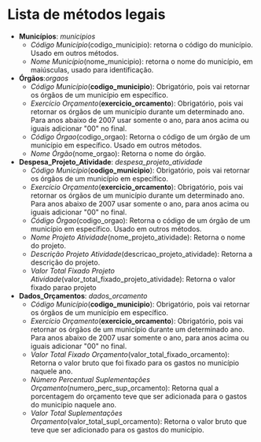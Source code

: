 # Lista de métodos legais

* **Municípios**: *municipios*
	- *Código Município*(codigo_municipio): retorna o código do município. Usado em outros métodos.
	- *Nome Município*(nome_municipio): retorna o nome do município, em maiúsculas, usado para identificação. 
* **Órgãos**:*orgaos*
	- *Código Município*(**codigo_municipio**): Obrigatório, pois vai retornar os órgãos de um município em específico.
	- *Exercício Orçamento*(**exercicio_orcamento**): Obrigatório, pois vai retornar os órgãos de um município durante um determinado ano. Para anos abaixo de 2007 usar somente o ano, para anos acima ou iguais adicionar "00" no final. 
	- *Código Órgao*(codigo_orgao): Retorna o código de um órgão de um município em específico. Usado em outros métodos.
	- *Nome Órgão*(nome_orgao): Retorna o nome do órgão.
* **Despesa_Projeto_Atividade**: *despesa_projeto_atividade*
	- *Código Município*(**codigo_municipio**): Obrigatório, pois vai retornar os órgãos de um município em específico.
	- *Exercício Orçamento*(**exercicio_orcamento**): Obrigatório, pois vai retornar os órgãos de um município durante um determinado ano. Para anos abaixo de 2007 usar somente o ano, para anos acima ou iguais adicionar "00" no final. 
	- *Código Órgao*(codigo_orgao): Retorna o código de um órgão de um município em específico. Usado em outros métodos.
	- *Nome Projeto Atividade*(nome_projeto_atividade): Retorna o nome do projeto.
	- *Descrição Projeto Atividade*(descricao_projeto_atividade): Retorna a descrição do projeto.
	- *Valor Total Fixado Projeto Atividade*(valor_total_fixado_projeto_atividade): Retorna o valor fixado parao projeto
* **Dados_Orçamentos**: *dados_orcamento*
	- *Código Município*(**codigo_municipio**): Obrigatório, pois vai retornar os órgãos de um município em específico.
	- *Exercício Orçamento*(**exercicio_orcamento**): Obrigatório, pois vai retornar os órgãos de um município durante um determinado ano. Para anos abaixo de 2007 usar somente o ano, para anos acima ou iguais adicionar "00" no final.
	- *Valor Total Fixado Orçamento*(valor_total_fixado_orcamento): Retorna o valor bruto que foi fixado para os gastos no município naquele ano.
	- *Número Percentual Suplementações Orçamento*(numero_perc_sup_orcamento): Retorna qual a porcentagem do orçamento teve que ser adicionada para o gastos do município naquele ano.
	- *Valor Total Suplementações Orçamento*(valor_total_supl_orcamento): Retorna o valor bruto que teve que ser adicionado para os gastos do município.